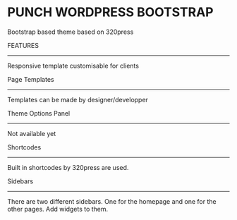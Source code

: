PUNCH WORDPRESS BOOTSTRAP
===================

Bootstrap based theme based on 320press

FEATURES
________

Responsive template customisable for clients

Page Templates
______________

Templates can be made by designer/developper

Theme Options Panel
___________________

Not available yet

Shortcodes
__________

Built in shortcodes by 320press are used.

Sidebars
________

There are two different sidebars. One for the homepage and one for the other pages. Add widgets to them.